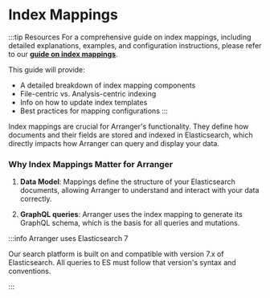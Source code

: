 # Index Mappings

:::tip Resources
For a comprehensive guide on index mappings, including detailed explanations, examples, and configuration instructions, please refer to our [**guide on index mappings**](https://docs.overture.bio/guides/administration-guides/index-mappings).

This guide will provide:

- A detailed breakdown of index mapping components
- File-centric vs. Analysis-centric indexing
- Info on how to update index templates
- Best practices for mapping configurations
:::


Index mappings are crucial for Arranger's functionality. They define how documents and their fields are stored and indexed in Elasticsearch, which directly impacts how Arranger can query and display your data.

### Why Index Mappings Matter for Arranger

1. **Data Model**: Mappings define the structure of your Elasticsearch documents, allowing Arranger to understand and interact with your data correctly.

2. **GraphQL queries**: Arranger uses the index mapping to generate its GraphQL schema, which is the basis for all queries and mutations.

:::info Arranger uses Elasticsearch 7 

Our search platform is built on and compatible with version 7.x of Elasticsearch. All queries to ES must follow that version's syntax and conventions.

:::
